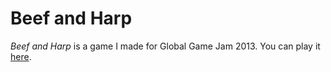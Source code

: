 Beef and Harp
========

*Beef and Harp* is a game I made for Global Game Jam 2013. You can play it [here](http://wordsinthesky.com/games/beef-and-harp/).
